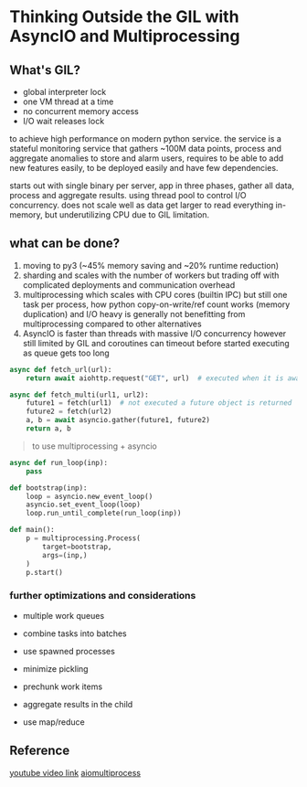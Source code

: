 # Thinking Outside the GIL with AsyncIO and Multiprocessing

## What's GIL?

- global interpreter lock
- one VM thread at a time
- no concurrent memory access
- I/O wait releases lock

to achieve high performance on modern python service. the service is a stateful monitoring service that gathers ~100M data points, process and aggregate anomalies to store and alarm users, requires to be able to add new features easily, to be deployed easily and have few dependencies.

starts out with single binary per server, app in three phases, gather all data, process and aggregate results. using thread pool to control I/O concurrency. does not scale well as data get larger to read everything in-memory, but underutilizing CPU due to GIL limitation.

## what can be done?

1. moving to py3 (~45% memory saving and ~20% runtime reduction)
2. sharding and scales with the number of workers but trading off with complicated deployments and communication overhead
3. multiprocessing which scales with CPU cores (builtin IPC) but still one task per process, how python copy-on-write/ref count works (memory duplication) and I/O heavy is generally not benefitting from multiprocessing compared to other alternatives
4. AsyncIO is faster than threads with massive I/O concurrency however still limited by GIL and coroutines can timeout before started executing as queue gets too long

```python
async def fetch_url(url):
    return await aiohttp.request("GET", url)  # executed when it is awaited

async def fetch_multi(url1, url2):
    future1 = fetch(url1)  # not executed a future object is returned
    future2 = fetch(url2)
    a, b = await asyncio.gather(future1, future2)
    return a, b
```

> to use multiprocessing + asyncio

```python
async def run_loop(inp):
    pass

def bootstrap(inp):
    loop = asyncio.new_event_loop()
    asyncio.set_event_loop(loop)
    loop.run_until_complete(run_loop(inp))

def main():
    p = multiprocessing.Process(
        target=bootstrap,
        args=(inp,)
    )
    p.start()
```

### further optimizations and considerations

- multiple work queues
- combine tasks into batches
- use spawned processes

- minimize pickling
- prechunk work items
- aggregate results in the child
- use map/reduce

## Reference

[youtube video link](https://www.youtube.com/watch?v=0kXaLh8Fz3k&ab_channel=PyCon2018)
[aiomultiprocess](https://github.com/omnilib/aiomultiprocess)